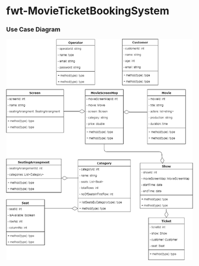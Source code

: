 # fwt-MovieTicketBookingSystem

### Use Case Diagram
![class diagram](images/mtbs_class_diagram.png)
